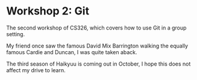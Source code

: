 # Workshop 2: Git

The second workshop of CS326, which covers how to use Git in a group setting.

My friend once saw the famous David Mix Barrington walking the equally famous Cardie and Duncan, I was quite taken aback.

The third season of Haikyuu is coming out in October, I hope this does not affect my drive to learn.
